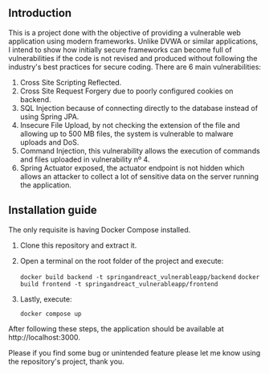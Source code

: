 ## Introduction
This is a project done with the objective of providing a vulnerable web application using modern frameworks. Unlike DVWA or similar applications, I intend to show how initially secure frameworks can become full of vulnerabilities if the code is not revised and produced without following the industry's best practices for secure coding.
There are 6 main vulnerabilities:
1. Cross Site Scripting Reflected.
2. Cross Site Request Forgery due to poorly configured cookies on backend.
3. SQL Injection because of connecting directly to the database instead of using Spring JPA.
4. Insecure File Upload, by not checking the extension of the file and allowing up to 500 MB files, the system is vulnerable to malware uploads and DoS.
5. Command Injection, this vulnerability allows the execution of commands and files uploaded in vulnerability nº 4.
6. Spring Actuator exposed, the actuator endpoint is not hidden which allows an attacker to collect a lot of sensitive data on the server running the application.

## Installation guide

The only requisite is having Docker Compose installed.
1. Clone this repository and extract it.
2. Open a terminal on the root folder of the project and execute:
   
    ```docker build backend -t springandreact_vulnerableapp/backend```
    ```docker build frontend -t springandreact_vulnerableapp/frontend```
3. Lastly, execute:
   
     ```docker compose up```
   
After following these steps, the application should be available at http://localhost:3000.

Please if you find some bug or unintended feature please let me know using the repository's project, thank you.
